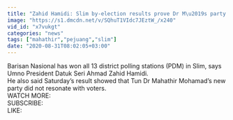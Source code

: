 ```yaml
---
title: "Zahid Hamidi: Slim by-election results prove Dr M\u2019s party is not relevant"
image: "https://s1.dmcdn.net/v/SQhuT1VIdc7JEztW_/x240"
vid_id: "x7vukgt"
categories: "news"
tags: ["mahathir","pejuang","slim"]
date: "2020-08-31T08:02:05+03:00"
---
```

Barisan Nasional has won all 13 district polling stations (PDM) in Slim, says Umno President Datuk Seri Ahmad Zahid Hamidi.  <br>He also said Saturday’s result showed that Tun Dr Mahathir Mohamad’s new party did not resonate with voters.  <br>WATCH MORE:   <br>SUBSCRIBE:   <br>LIKE: 
